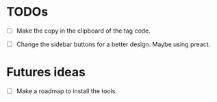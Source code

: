 # TODOs

-[ ] Make the copy in the clipboard of the tag code.

-[ ] Change the sidebar buttons for a better design. Maybe using preact.

# Futures ideas

- [ ] Make a roadmap to install the tools.